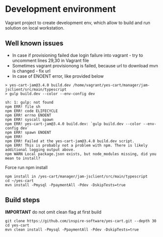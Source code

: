 # Development environment

Vagrant project to create development env, which allow to build and run solution on local workstation. 

## Well known issues

 * In case if provisioning failed due login failure into vagrant -  try to uncomment lines 29,30 in Vagrant file
 * Sometimes vagrant provisionong is failed, because url to download mvn is changed - fix url
 * In case of ENOENT error, like provided below

```
> yes-cart-jam@3.4.0 build.dev /home/vagrant/yes-cart/manager/jam-jsclient/src/main/typescript
> gulp build.dev --color --env-config dev

sh: 1: gulp: not found
npm ERR! file sh
npm ERR! code ELIFECYCLE
npm ERR! errno ENOENT
npm ERR! syscall spawn
npm ERR! yes-cart-jam@3.4.0 build.dev: `gulp build.dev --color --env-config dev`
npm ERR! spawn ENOENT
npm ERR!
npm ERR! Failed at the yes-cart-jam@3.4.0 build.dev script.
npm ERR! This is probably not a problem with npm. There is likely additional logging output above.
npm WARN Local package.json exists, but node_modules missing, did you mean to install?
```

Force run npm install

```
npm install in /yes-cart/manager/jam-jsclient/src/main/typescript
cd ~/yes-cart
mvn install -Pmysql -PpaymentAll -Pdev -DskipTests=true
```


## Build steps

 **IMPORTANT** do not omit clean flag at first build

```
git clone https://github.com/inspire-software/yes-cart.git --depth 30
cd yes-cart
mvn clean install -Pmysql -PpaymentAll -Pdev -DskipTests=true
```
